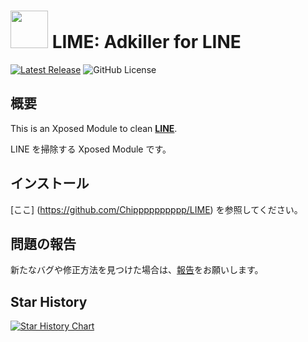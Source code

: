 # <img src="app/src/main/ic_launcher-playstore.png" width="60px"> LIME: Adkiller for LINE

[![Latest Release](https://img.shields.io/github/v/release/Chipppppppppp/LIME?label=latest)](https://github.com/Chipppppppppp/LIME/releases/latest)
![GitHub License](https://img.shields.io/github/license/Chipppppppppp/LIME)

## 概要

This is an Xposed Module to clean [**LINE**](https://line.me).

LINE を掃除する Xposed Module です。

## インストール

[ここ] (https://github.com/Chipppppppppp/LIME) を参照してください。

## 問題の報告

新たなバグや修正方法を見つけた場合は、[報告](https://github.com/Chipppppppppp/LIME/issues/new/choose)をお願いします。

## Star History

[![Star History Chart](https://api.star-history.com/svg?repos=Chipppppppppp/LIME&type=Date)](https://star-history.com/#Chipppppppppp/LIME&Date)

